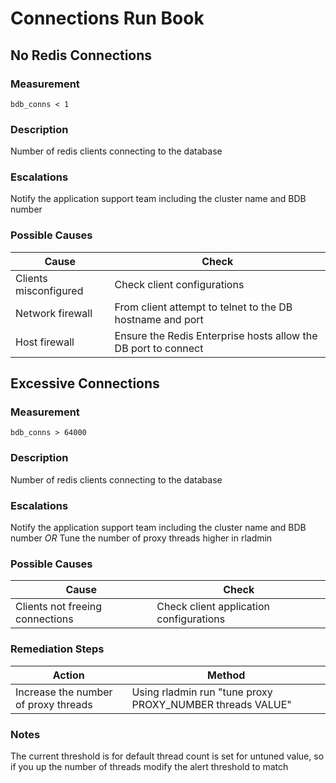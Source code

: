 # Connections Run Book

## No Redis Connections

### Measurement

```
bdb_conns < 1
```

### Description

Number of redis clients connecting to the database

### Escalations

Notify the application support team including the cluster name and BDB number

### Possible Causes

Cause | Check 
--- | ---
Clients misconfigured | Check client configurations
Network firewall | From client attempt to telnet to the DB hostname and port
Host firewall | Ensure the Redis Enterprise hosts allow the DB port to connect


## Excessive Connections

### Measurement

```
bdb_conns > 64000
```

### Description

Number of redis clients connecting to the database

### Escalations

Notify the application support team including the cluster name and BDB number
*OR*
Tune the number of proxy threads higher in rladmin

### Possible Causes

Cause | Check 
--- | ---
Clients not freeing connections | Check client application configurations

### Remediation Steps

Action | Method 
--- | ---
Increase the number of proxy threads | Using rladmin run "tune proxy PROXY_NUMBER threads VALUE"

### Notes
The current threshold is for default thread count is set for untuned value, so if you up the number of threads modify the alert threshold to match
